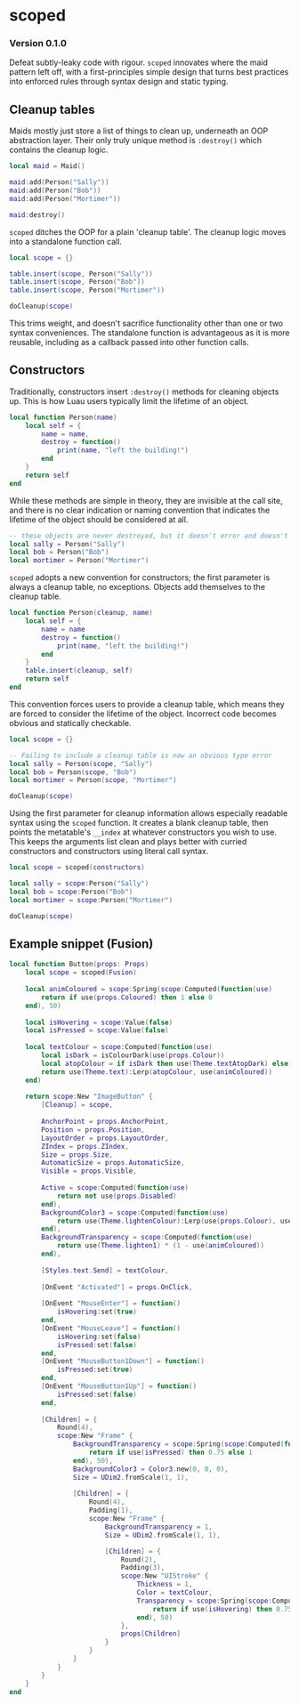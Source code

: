 # scoped
### Version 0.1.0
Defeat subtly-leaky code with rigour. `scoped` innovates where the maid pattern left off, with a first-principles simple design that turns best practices into enforced rules through syntax design and static typing.


## Cleanup tables

Maids mostly just store a list of things to clean up, underneath an OOP abstraction layer. Their only truly unique method is `:destroy()` which contains the cleanup logic.

```Lua
local maid = Maid()

maid:add(Person("Sally"))
maid:add(Person("Bob"))
maid:add(Person("Mortimer"))

maid:destroy()
```

`scoped` ditches the OOP for a plain 'cleanup table'. The cleanup logic moves into a standalone function call.

```Lua
local scope = {}

table.insert(scope, Person("Sally"))
table.insert(scope, Person("Bob"))
table.insert(scope, Person("Mortimer"))

doCleanup(scope)
```

This trims weight, and doesn't sacrifice functionality other than one or two syntax conveniences. The standalone function is advantageous as it is more reusable, including as a callback passed into other function calls.

## Constructors

Traditionally, constructors insert `:destroy()` methods for cleaning objects up. This is how Luau users typically limit the lifetime of an object.

```Lua
local function Person(name)
    local self = {
        name = name,
        destroy = function()
            print(name, "left the building!")
        end
    }
    return self
end
```

While these methods are simple in theory, they are invisible at the call site, and there is no clear indication or naming convention that indicates the lifetime of the object should be considered at all.

```Lua
-- these objects are never destroyed, but it doesn't error and doesn't look suspicious
local sally = Person("Sally")
local bob = Person("Bob")
local mortimer = Person("Mortimer")
```

`scoped` adopts a new convention for constructors; the first parameter is always a cleanup table, no exceptions. Objects add themselves to the cleanup table.

```Lua
local function Person(cleanup, name)
    local self = {
        name = name
        destroy = function()
            print(name, "left the building!")
        end
    }
    table.insert(cleanup, self)
    return self
end
```

This convention forces users to provide a cleanup table, which means they are forced to consider the lifetime of the object. Incorrect code becomes obvious and statically checkable.

```Lua
local scope = {}

-- Failing to include a cleanup table is now an obvious type error
local sally = Person(scope, "Sally")
local bob = Person(scope, "Bob")
local mortimer = Person(scope, "Mortimer")

doCleanup(scope)
```

Using the first parameter for cleanup information allows especially readable syntax using the `scoped` function. It creates a blank cleanup table, then points the metatable's `__index` at whatever constructors you wish to use. This keeps the arguments list clean and plays better with curried constructors and constructors using literal call syntax.

```Lua
local scope = scoped(constructors)

local sally = scope:Person("Sally")
local bob = scope:Person("Bob")
local mortimer = scope:Person("Mortimer")

doCleanup(scope)
```

## Example snippet (Fusion)

```Lua
local function Button(props: Props)
    local scope = scoped(Fusion)
    
    local animColoured = scope:Spring(scope:Computed(function(use)
        return if use(props.Coloured) then 1 else 0
    end), 50)
    
    local isHovering = scope:Value(false)
    local isPressed = scope:Value(false)
    
    local textColour = scope:Computed(function(use)
        local isDark = isColourDark(use(props.Colour)) 
        local atopColour = if isDark then use(Theme.textAtopDark) else use(Theme.textAtopLight)
        return use(Theme.text):Lerp(atopColour, use(animColoured))
    end)
    
    return scope:New "ImageButton" {
        [Cleanup] = scope,
        
        AnchorPoint = props.AnchorPoint,
        Position = props.Position,
        LayoutOrder = props.LayoutOrder,
        ZIndex = props.ZIndex,
        Size = props.Size,
        AutomaticSize = props.AutomaticSize,
        Visible = props.Visible,
        
        Active = scope:Computed(function(use)
            return not use(props.Disabled)
        end),
        BackgroundColor3 = scope:Computed(function(use)
            return use(Theme.lightenColour):Lerp(use(props.Colour), use(animColoured))
        end),
        BackgroundTransparency = scope:Computed(function(use)
            return use(Theme.lighten1) * (1 - use(animColoured))
        end),
        
        [Styles.text.Send] = textColour,
        
        [OnEvent "Activated"] = props.OnClick,
        
        [OnEvent "MouseEnter"] = function()
            isHovering:set(true)
        end,
        [OnEvent "MouseLeave"] = function()
            isHovering:set(false)
            isPressed:set(false)
        end,
        [OnEvent "MouseButton1Down"] = function()
            isPressed:set(true)
        end,
        [OnEvent "MouseButton1Up"] = function()
            isPressed:set(false)
        end,
        
        [Children] = {
            Round(4),
            scope:New "Frame" {
                BackgroundTransparency = scope:Spring(scope:Computed(function(use)
                    return if use(isPressed) then 0.75 else 1
                end), 50),
                BackgroundColor3 = Color3.new(0, 0, 0),
                Size = UDim2.fromScale(1, 1),
                
                [Children] = {
                    Round(4),
                    Padding(1),
                    scope:New "Frame" {
                        BackgroundTransparency = 1,
                        Size = UDim2.fromScale(1, 1),

                        [Children] = {
                            Round(2),
                            Padding(3),
                            scope:New "UIStroke" {
                                Thickness = 1,
                                Color = textColour,
                                Transparency = scope:Spring(scope:Computed(function(use)
                                    return if use(isHovering) then 0.75 else 1
                                end), 50)
                            },
                            props[Children]
                        }
                    }
                }
            }
        }
    }
end
```
